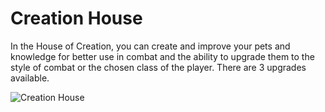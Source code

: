 # Creation House

In the House of Creation, you can create and improve your pets and knowledge for better use in combat and the ability to upgrade them to the style of combat or the chosen class of the player. There are 3 upgrades available.

![Creation House](<../../.gitbook/assets/GITBOOK GIF CREATION (1).gif>)
